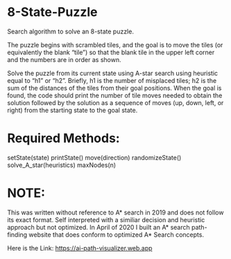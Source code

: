 # 8-State-Puzzle
Search algorithm to solve an 8-state puzzle.

The puzzle begins with scrambled tiles, and the goal is to move the tiles (or equivalently the blank “tile”) so that the blank tile in the upper left corner and the numbers are in order as shown.

  
Solve the puzzle from its current state using A-star search using heuristic equal to “h1” or “h2”. Briefly, h1 is the number of misplaced tiles; h2 is the sum of the distances of the tiles from their goal positions. When the goal is found, the code should print the number of tile moves needed to obtain the solution followed by the solution as a sequence of moves (up, down, left, or right) from the starting state to the goal state.



# Required Methods:
setState(state)
printState()
move(direction)
randomizeState()
solve_A_star(heuristics)
maxNodes(n)

# NOTE: 
This was written without reference to A* search in 2019 and does not follow its exact format. Self interpreted with a similiar decision and heuristic approach but not optimized. In April of 2020 I built an A* search path-finding website that does conform to optimized A* Search concepts. 

Here is the Link: https://ai-path-visualizer.web.app
